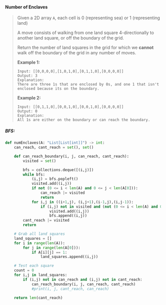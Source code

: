 #### Number of Enclaves

> Given a 2D array `A`, each cell is 0 \(representing sea\) or 1 \(representing land\)
>
> A move consists of walking from one land square 4-directionally to another land square, or off the boundary of the grid.
>
> Return the number of land squares in the grid for which we **cannot** walk off the boundary of the grid in any number of moves.
>
> **Example 1:**
>
> ```
> Input: [[0,0,0,0],[1,0,1,0],[0,1,1,0],[0,0,0,0]]
> Output: 3
> Explanation: 
> There are three 1s that are enclosed by 0s, and one 1 that isn't enclosed because its on the boundary.
> ```
>
> **Example 2:**
>
> ```
> Input: [[0,1,1,0],[0,0,1,0],[0,0,1,0],[0,0,0,0]]
> Output: 0
> Explanation: 
> All 1s are either on the boundary or can reach the boundary.
> ```

##### BFS:

```py
def numEnclaves(A: "List[List[int]]") -> int:
    can_reach, cant_reach = set(), set()

    def can_reach_boundary(i, j, can_reach, cant_reach):
        visited = set()

        bfs = collections.deque([(i,j)])
        while bfs:
            (i,j) = bfs.popleft()
            visited.add((i,j))
            if not (0 <= i < len(A) and 0 <= j < len(A[0])):
                can_reach |= visited
                return               
            for i,j in ((i+1,j), (i,j+1),(i-1,j),(i,j-1)):
                if (i,j) not in visited and (not (0 <= i < len(A) and 0 <= j < len(A[0])) or A[i][j] == 1):
                    visited.add((i,j))
                    bfs.append((i,j))
        cant_reach |= visited
        return

    # Grab all land squares
    land_squares = []
    for i in range(len(A)):
        for j in range(len(A[0])):
            if A[i][j] == 1:
                land_squares.append((i,j))

    # Test each square
    count = 0
    for i,j in land_squares:
        if (i,j) not in can_reach and (i,j) not in cant_reach:
            can_reach_boundary(i, j, can_reach, cant_reach)
            #print(i, j, cant_reach, can_reach)

    return len(cant_reach)
```



